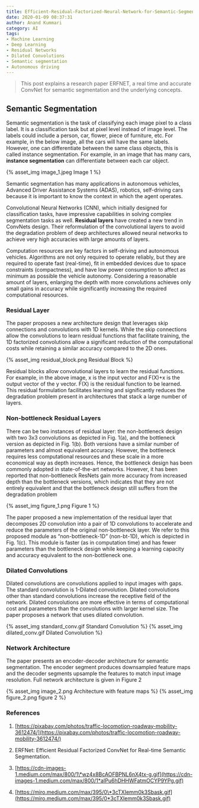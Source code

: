 ```yaml
---
title: Efficient-Residual-Factorized-Neural-Network-for-Semantic-Segmentation
date: 2020-01-09 08:37:31
author: Anand Kummari
category: AI
tags: 
- Machine Learning
- Deep Learning
- Residual Networks
- Dilated Convolutions
- Semantic segmentation
- Autonomous driving
---
```


<!-- # Efficient Residual Factorized Neural Network for Semantic Segmentation -->

> This post explains a research paper ERFNET, a real time and accurate ConvNet for semantic segmentation and the underlying concepts.

## Semantic Segmentation

Semantic segmentation is the task of classifying each image pixel to a class label. It is a classification task but at pixel level instead of image level. The labels could include a person, car, flower, piece of furniture, etc. For example, in the below image, all the cars will have the same labels. However, one can differentiate between the same class objects, this is called instance segmentation. For example, in an image that has many cars, **instance segmentation** can differentiate between each car object.

<!-- ![Image 1](https://cdn-images-1.medium.com/max/3840/1*CUp00rA4mSlJ8CRflVvKcA.jpeg)*Image 1*
 -->
{% asset_img  image_1.jpeg Image 1 %}

Semantic segmentation has many applications in autonomous vehicles, Advanced Driver Assistance Systems (ADAS), robotics, self-driving cars because it is important to know the context in which the agent operates.

Convolutional Neural Networks (CNN), which initially designed for classification tasks, have impressive capabilities in solving complex segmentation tasks as well. **Residual layers** have created a new trend in ConvNets design. Their reformulation of the convolutional layers to avoid the degradation problem of deep architectures allowed neural networks to achieve very high accuracies with large amounts of layers.

Computation resources are key factors in self-driving and autonomous vehicles. Algorithms are not only required to operate reliably, but they are required to operate fast (real-time), fit in embedded devices due to space constraints (compactness), and have low power consumption to affect as minimum as possible the vehicle autonomy. Considering a reasonable amount of layers, enlarging the depth with more convolutions achieves only small gains in accuracy while significantly increasing the required computational resources.

### Residual Layer

The paper proposes a new architecture design that leverages skip connections and convolutions with 1D kernels. While the skip connections allow the convolutions to learn residual functions that facilitate training, the 1D factorized convolutions allow a significant reduction of the computational costs while retaining a similar accuracy compared to the 2D ones.

<!-- ![Residual Block](https://cdn-images-1.medium.com/max/2000/1*6WlIo8W1_Qc01hjWdZy-1Q.png)*Residual Block*
 -->
{% asset_img residual_block.png Residual Block %}

Residual blocks allow convolutional layers to learn the residual functions. For example, in the above image, x is the input vector and F(X)+x is the output vector of the y vector. F(X) is the residual function to be learned. This residual formulation facilitates learning and significantly reduces the degradation problem present in architectures that stack a large number of layers.

### Non-bottleneck Residual Layers

There can be two instances of residual layer: the non-bottleneck design with two 3x3 convolutions as depicted in Fig. 1(a), and the bottleneck version as depicted in Fig. 1(b). Both versions have a similar number of parameters and almost equivalent accuracy. However, the bottleneck requires less computational resources and these scale in a more economical way as depth increases. Hence, the bottleneck design has been commonly adopted in state-of-the-art networks. However, it has been reported that non-bottleneck ResNets gain more accuracy from increased depth than the bottleneck versions, which indicates that they are not entirely equivalent and that the bottleneck design still suffers from the degradation problem

<!-- ![Figure 1](https://cdn-images-1.medium.com/max/2000/1*gu-iuZvJS1-8w-UlWGXmww.png)*Figure 1*
 -->
{% asset_img figure_1.png Figure 1 %}

The paper proposed a new implementation of the residual layer that decomposes 2D convolution into a pair of 1D convolutions to accelerate and reduce the parameters of the original non-bottleneck layer. We refer to this proposed module as “non-bottleneck-1D” (non-bt-1D), which is depicted in Fig. 1(c). This module is faster (as in computation time) and has fewer parameters than the bottleneck design while keeping a learning capacity and accuracy equivalent to the non-bottleneck one.

### Dilated Convolutions

Dilated convolutions are convolutions applied to input images with gaps. The standard convolution is 1-Dilated convolution. Dilated convolutions other than standard convolutions increase the receptive field of the network. Dilated convolutions are more effective in terms of computational cost and parameters than the convolutions with larger kernel size. The paper proposes a network that uses dilated convolution.

<!-- ![standard convolution](https://cdn-images-1.medium.com/max/2000/1*aIPu6hDHHWFatmOCYP9YPg.gif)*standard convolution*
 -->
<!-- ![dilated convolution](https://cdn-images-1.medium.com/max/2000/1*wz4x8BcAOFBPNL6nX4tx-g.gif)*dilated convolution*
 -->

{% asset_img standard_conv.gif Standard Convolution %}
{% asset_img dilated_conv.gif Dilated Convolution %}


### Network Architecture

The paper presents an encoder-decoder architecture for semantic segmentation. The encoder segment produces downsampled feature maps and the decoder segments upsample the features to match input image resolution. Full network architecture is given in Figure 2
<!-- 
![architecture with feature maps](https://cdn-images-1.medium.com/max/2000/1*YMWnwx78KluFYgcV5KGB0g.png)*architecture with feature maps*

![Figure 2](https://cdn-images-1.medium.com/max/2000/1*9Bbsq9_xHHImVSqtFkJrtw.png)*Figure 2*
 -->

{% asset_img image_2.png Architecture with feature maps %}
{% asset_img figure_2.png figure 2 %}


### References

1. [https://pixabay.com/photos/traffic-locomotion-roadway-mobility-3612474/](https://pixabay.com/photos/traffic-locomotion-roadway-mobility-3612474/)

2. ERFNet: Efficient Residual Factorized ConvNet for Real-time Semantic Segmentation.

3. [https://cdn-images-1.medium.com/max/800/1\*wz4x8BcAOFBPNL6nX4tx-g.gif](https://cdn-images-1.medium.com/max/800/1*aIPu6hDHHWFatmOCYP9YPg.gif)

4. [https://miro.medium.com/max/395/0\*3cTXIemm0k3Sbask.gif](https://miro.medium.com/max/395/0*3cTXIemm0k3Sbask.gif)


